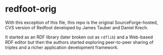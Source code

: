 redfoot-orig
============

With this exception of this file, this repo is the original SourceForge-hosted,
CVS version of Redfoot developed by James Tauber and Daniel Krech.

It started as an RDF library (later broken out as `rdflib`) and a Web-based RDF
editor but then the authors started exploring peer-to-peer sharing of triples
and a richer application development framework.
